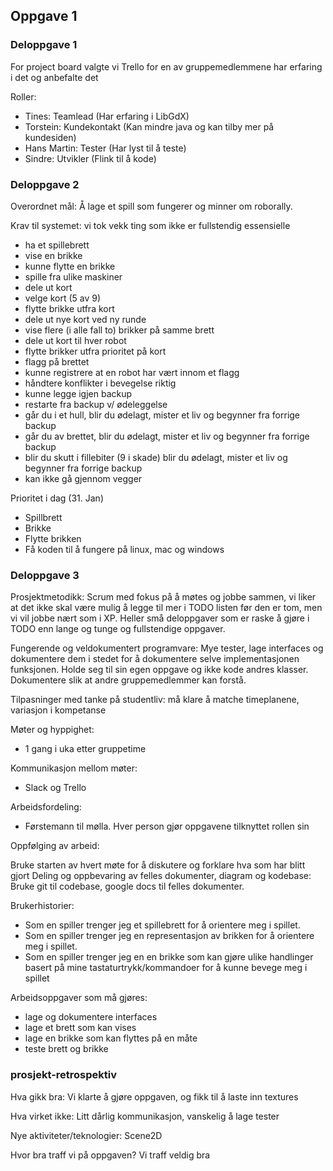 ## Oppgave 1

### Deloppgave 1

For project board valgte vi Trello for en av gruppemedlemmene har erfaring i det og anbefalte det

Roller:
- Tines: Teamlead (Har erfaring i LibGdX)
- Torstein: Kundekontakt (Kan mindre java og kan tilby mer på kundesiden)
- Hans Martin: Tester (Har lyst til å teste)
- Sindre: Utvikler (Flink til å kode)

### Deloppgave 2
Overordnet mål: Å lage et spill som fungerer og minner om roborally.

Krav til systemet: vi tok vekk ting som ikke er fullstendig essensielle

- ha et spillebrett
- vise en brikke
- kunne flytte en brikke
- spille fra ulike maskiner
- dele ut kort
- velge kort (5 av 9)
- flytte brikke utfra kort
- dele ut nye kort ved ny runde
- vise flere (i alle fall to) brikker på samme brett
- dele ut kort til hver robot
- flytte brikker utfra prioritet på kort
- flagg på brettet
- kunne registrere at en robot har vært innom et flagg
- håndtere konflikter i bevegelse riktig
- kunne legge igjen backup
- restarte fra backup v/ ødeleggelse
- går du i et hull, blir du ødelagt, mister et liv og begynner fra forrige backup
- går du av brettet, blir du ødelagt, mister et liv og begynner fra forrige backup
- blir du skutt i fillebiter (9 i skade) blir du ødelagt, mister et liv og begynner fra forrige backup
- kan ikke gå gjennom vegger

Prioritet i dag (31. Jan)
- Spillbrett 
- Brikke
- Flytte brikken
- Få koden til å fungere på linux, mac og windows

### Deloppgave 3
Prosjektmetodikk: Scrum med fokus på å møtes og jobbe sammen,
 vi liker at det ikke skal være mulig å legge til mer i TODO listen før den er tom,
  men vi vil jobbe nært som i XP. 
  Heller små deloppgaver som er raske å gjøre i TODO enn lange og tunge og fullstendige oppgaver.

Fungerende og veldokumentert programvare:
 Mye tester, lage interfaces og dokumentere dem i stedet for å dokumentere selve implementasjonen funksjonen.
 Holde seg til sin egen oppgave og ikke kode andres klasser.
 Dokumentere slik at andre gruppemedlemmer kan forstå.
 
 Tilpasninger med tanke på studentliv:
  må klare å matche timeplanene, variasjon i kompetanse

Møter og hyppighet:
- 1 gang i uka etter gruppetime

Kommunikasjon mellom møter: 
- Slack og Trello

Arbeidsfordeling:
- Førstemann til mølla. Hver person gjør oppgavene tilknyttet rollen sin 

Oppfølging av arbeid:
 
 Bruke starten av hvert møte for å diskutere og forklare hva som har blitt gjort
Deling og oppbevaring av felles dokumenter, diagram og kodebase: Bruke git til codebase, google docs til felles dokumenter.

Brukerhistorier: 
- Som en spiller trenger jeg et spillebrett for å orientere meg i spillet.
- Som en spiller trenger jeg en representasjon av brikken for å orientere meg i spillet.
- Som en spiller trenger jeg en en brikke som kan gjøre ulike handlinger basert på mine
 tastaturtrykk/kommandoer for å kunne bevege meg i spillet
 
 Arbeidsoppgaver som må gjøres:
 - lage og dokumentere interfaces
 - lage et brett som kan vises
 - lage en brikke som kan flyttes på en måte
 - teste brett og brikke
 
 ### prosjekt-retrospektiv
 
 Hva gikk bra: Vi klarte å gjøre oppgaven, og fikk til å laste inn textures
 
 Hva virket ikke: Litt dårlig kommunikasjon, vanskelig å lage tester
 
 Nye aktiviteter/teknologier: Scene2D
 
 Hvor bra traff vi på oppgaven? Vi traff veldig bra
   